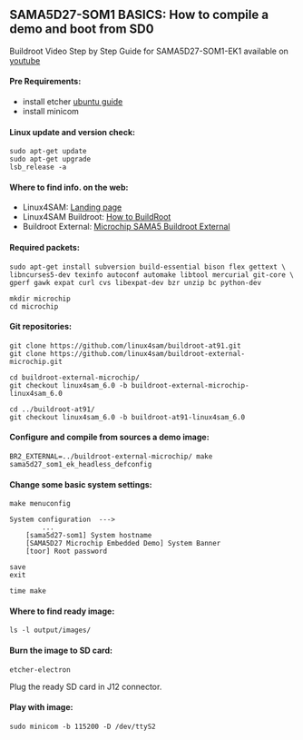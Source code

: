 ## SAMA5D27-SOM1 BASICS: How to compile a demo and boot from SD0

Buildroot Video Step by Step Guide for SAMA5D27-SOM1-EK1 available on [youtube](https://www.youtube.com/) 

#### Pre Requirements:
- install etcher [ubuntu guide](https://www.omgubuntu.co.uk/2017/05/how-to-install-etcher-on-ubuntu) 
- install minicom

#### Linux update and version check:
```
sudo apt-get update
sudo apt-get upgrade
lsb_release -a 
```

#### Where to find info. on the web:
- Linux4SAM: [Landing page](https://www.at91.com/linux4sam/bin/view/Linux4SAM)
- Linux4SAM Buildroot: [How to BuildRoot](https://www.at91.com/linux4sam/bin/view/Linux4SAM/BuildRootBuild)
- Buildroot External: [Microchip SAMA5 Buildroot External](https://github.com/linux4sam/buildroot-external-microchip/)

#### Required packets:
```
sudo apt-get install subversion build-essential bison flex gettext \
libncurses5-dev texinfo autoconf automake libtool mercurial git-core \
gperf gawk expat curl cvs libexpat-dev bzr unzip bc python-dev

mkdir microchip
cd microchip
```

#### Git repositories:
```
git clone https://github.com/linux4sam/buildroot-at91.git
git clone https://github.com/linux4sam/buildroot-external-microchip.git

cd buildroot-external-microchip/
git checkout linux4sam_6.0 -b buildroot-external-microchip-linux4sam_6.0

cd ../buildroot-at91/
git checkout linux4sam_6.0 -b buildroot-at91-linux4sam_6.0
```
#### Configure and compile from sources a demo image:
```
BR2_EXTERNAL=../buildroot-external-microchip/ make sama5d27_som1_ek_headless_defconfig
```

#### Change some basic system settings: 

```
make menuconfig

System configuration  --->
        ...
    [sama5d27-som1] System hostname
    [SAMA5D27 Microchip Embedded Demo] System Banner
    [toor] Root password

save
exit

time make
```

#### Where to find ready image:
```
ls -l output/images/
```

#### Burn the image to SD card:
```
etcher-electron
```

Plug the ready SD card in J12 connector.

#### Play with image:
```
sudo minicom -b 115200 -D /dev/ttyS2
```
